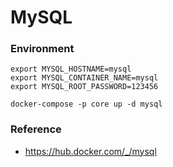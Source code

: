 # MySQL

### Environment
````
export MYSQL_HOSTNAME=mysql
export MYSQL_CONTAINER_NAME=mysql
export MYSQL_ROOT_PASSWORD=123456

docker-compose -p core up -d mysql
````

### Reference
- https://hub.docker.com/_/mysql
